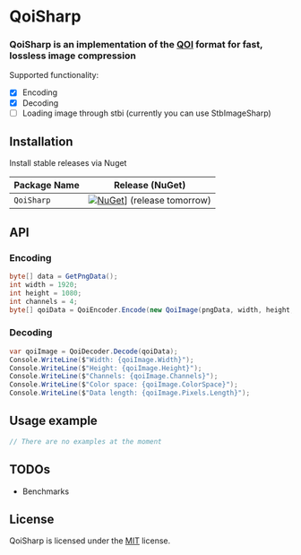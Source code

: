 
# QoiSharp

### QoiSharp is an implementation of the [QOI](https://github.com/phoboslab/qoi) format for fast, lossless image compression

Supported functionality:
- [x] Encoding
- [x] Decoding
- [ ] Loading image through stbi (currently you can use StbImageSharp)

## Installation

Install stable releases via Nuget

| Package Name                   | Release (NuGet) |
|--------------------------------|-----------------|
| `QoiSharp`         | [![NuGet](https://img.shields.io/nuget/v/QoiSharp.svg)](https://www.nuget.org/packages/QoiSharp/)] (release tomorrow)

## API

### Encoding
```csharp
byte[] data = GetPngData();
int width = 1920;
int height = 1080;
int channels = 4;
byte[] qoiData = QoiEncoder.Encode(new QoiImage(pngData, width, height, channels));
```
### Decoding
```csharp
var qoiImage = QoiDecoder.Decode(qoiData);
Console.WriteLine($"Width: {qoiImage.Width}");
Console.WriteLine($"Height: {qoiImage.Height}");
Console.WriteLine($"Channels: {qoiImage.Channels}");
Console.WriteLine($"Color space: {qoiImage.ColorSpace}");
Console.WriteLine($"Data length: {qoiImage.Pixels.Length}");
```
## Usage example
```csharp
// There are no examples at the moment
```

## TODOs
* Benchmarks

## License

QoiSharp is licensed under the [MIT](LICENSE) license.

